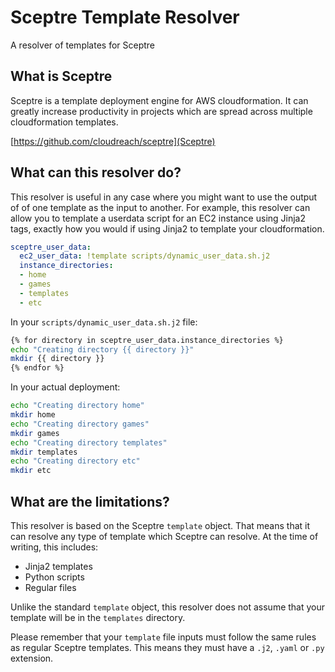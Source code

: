 # Sceptre Template Resolver
A resolver of templates for Sceptre

## What is Sceptre

Sceptre is a template deployment engine for AWS cloudformation. It can greatly increase productivity in projects which are spread across multiple cloudformation templates.

[https://github.com/cloudreach/sceptre](Sceptre)

## What can this resolver do?

This resolver is useful in any case where you might want to use the output of of one template as the input to another. For example, this resolver can allow you to template a userdata script for an EC2 instance using Jinja2 tags, exactly how you would if using Jinja2 to template your cloudformation.

```yaml
sceptre_user_data:
  ec2_user_data: !template scripts/dynamic_user_data.sh.j2
  instance_directories:
  - home
  - games
  - templates
  - etc
```

In your `scripts/dynamic_user_data.sh.j2` file:
```bash
{% for directory in sceptre_user_data.instance_directories %}
echo "Creating directory {{ directory }}"
mkdir {{ directory }}
{% endfor %}
```

In your actual deployment:
```bash
echo "Creating directory home"
mkdir home
echo "Creating directory games"
mkdir games
echo "Creating directory templates"
mkdir templates
echo "Creating directory etc"
mkdir etc
```

## What are the limitations?

This resolver is based on the Sceptre `template` object. That means that it can resolve any type of template which Sceptre can resolve. At the time of writing, this includes:

- Jinja2 templates
- Python scripts
- Regular files

Unlike the standard `template` object, this resolver does not assume that your template will be in the `templates` directory.

Please remember that your `template` file inputs must follow the same rules as regular Sceptre templates. This means they must have a `.j2`, `.yaml` or `.py` extension.

